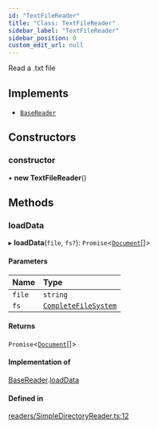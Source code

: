 ```yaml
---
id: "TextFileReader"
title: "Class: TextFileReader"
sidebar_label: "TextFileReader"
sidebar_position: 0
custom_edit_url: null
---
```


Read a .txt file

## Implements

- [`BaseReader`](../interfaces/BaseReader.md)

## Constructors

### constructor

• **new TextFileReader**()

## Methods

### loadData

▸ **loadData**(`file`, `fs?`): `Promise`<[`Document`](Document.md)[]\>

#### Parameters

| Name | Type |
| :------ | :------ |
| `file` | `string` |
| `fs` | [`CompleteFileSystem`](../modules.md#completefilesystem) |

#### Returns

`Promise`<[`Document`](Document.md)[]\>

#### Implementation of

[BaseReader](../interfaces/BaseReader.md).[loadData](../interfaces/BaseReader.md#loaddata)

#### Defined in

[readers/SimpleDirectoryReader.ts:12](https://github.com/run-llama/llamascript/blob/4649536/packages/core/src/readers/SimpleDirectoryReader.ts#L12)
